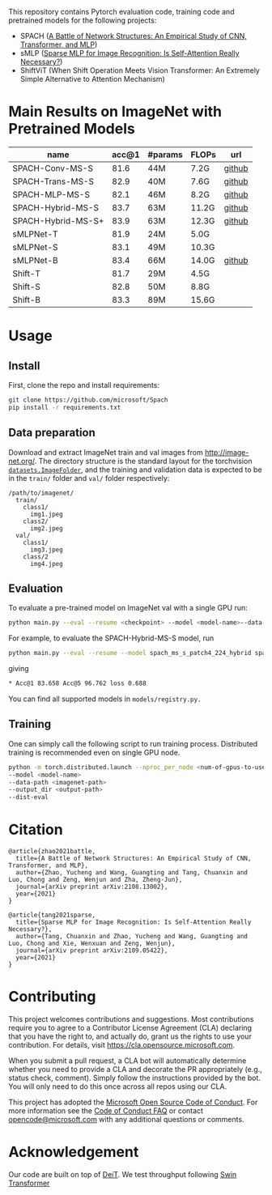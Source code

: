 This repository contains Pytorch evaluation code, training code and pretrained models for the following projects:

+ SPACH ([A Battle of Network Structures: An Empirical Study of CNN, Transformer, and MLP](https://arxiv.org/abs/2108.13002))
+ sMLP ([Sparse MLP for Image Recognition: Is Self-Attention Really Necessary?](https://arxiv.org/abs/2109.05422))
+ ShiftViT (When Shift Operation Meets Vision Transformer: An Extremely Simple Alternative to Attention Mechanism)

# Main Results on ImageNet with Pretrained Models


| name              | acc@1 | #params | FLOPs | url |
| ---               |  ---  |   ---   | ---   | --- |
|SPACH-Conv-MS-S    | 81.6  |   44M   | 7.2G  |[github](https://github.com/microsoft/SPACH/releases/download/v1.0/spach_ms_conv_s.pth)     |
|SPACH-Trans-MS-S   | 82.9  |   40M   | 7.6G  |[github](https://github.com/microsoft/SPACH/releases/download/v1.0/spach_ms_trans_s.pth)     |
|SPACH-MLP-MS-S     | 82.1  |   46M   | 8.2G  |[github](https://github.com/microsoft/SPACH/releases/download/v1.0/spach_ms_mlp_s.pth)     |
|SPACH-Hybrid-MS-S  | 83.7  |   63M   | 11.2G |[github](https://github.com/microsoft/SPACH/releases/download/v1.0/spach_ms_hybrid_s.pth)     |
|SPACH-Hybrid-MS-S+ | 83.9  |   63M   | 12.3G |[github](https://github.com/microsoft/SPACH/releases/download/v1.0/spach_ms_hybrid_s+.pth)     |
|sMLPNet-T          | 81.9  |   24M   | 5.0G  |     |
|sMLPNet-S          | 83.1  |   49M   | 10.3G |     |
|sMLPNet-B          | 83.4  |   66M   | 14.0G |[github](https://github.com/microsoft/SPACH/releases/download/v1.0/smlp_b.pth)     |
|Shift-T            | 81.7  |   29M   | 4.5G  |     |
|Shift-S            | 82.8  |   50M   | 8.8G  |     |
|Shift-B            | 83.3  |   89M   | 15.6G |     |

# Usage

## Install
First, clone the repo and install requirements:

```bash
git clone https://github.com/microsoft/Spach
pip install -r requirements.txt
```

## Data preparation

Download and extract ImageNet train and val images from http://image-net.org/. 
The directory structure is the standard layout for the torchvision [`datasets.ImageFolder`](https://pytorch.org/docs/stable/torchvision/datasets.html#imagefolder), 
and the training and validation data is expected to be in the `train/` folder and `val/` folder respectively:

```
/path/to/imagenet/
  train/
    class1/
      img1.jpeg
    class2/
      img2.jpeg
  val/
    class1/
      img3.jpeg
    class/2
      img4.jpeg
```

## Evaluation

To evaluate a pre-trained model on ImageNet val with a single GPU run:

```bash
python main.py --eval --resume <checkpoint> --model <model-name>--data-path <imagenet-path> 
```

For example, to evaluate the SPACH-Hybrid-MS-S model, run

```bash
python main.py --eval --resume --model spach_ms_s_patch4_224_hybrid spach_ms_hybrid_s.pth --data-path <imagenet-path>
```

giving
```bash
* Acc@1 83.658 Acc@5 96.762 loss 0.688
```

You can find all supported models in `models/registry.py.`

## Training

One can simply call the following script to run training process. Distributed training is recommended even on single GPU node. 

```bash
python -m torch.distributed.launch --nproc_per_node <num-of-gpus-to-use> --use_env main.py \
--model <model-name>
--data-path <imagenet-path>
--output_dir <output-path>
--dist-eval
```

# Citation

```
@article{zhao2021battle,
  title={A Battle of Network Structures: An Empirical Study of CNN, Transformer, and MLP},
  author={Zhao, Yucheng and Wang, Guangting and Tang, Chuanxin and Luo, Chong and Zeng, Wenjun and Zha, Zheng-Jun},
  journal={arXiv preprint arXiv:2108.13002},
  year={2021}
}

@article{tang2021sparse,
  title={Sparse MLP for Image Recognition: Is Self-Attention Really Necessary?},
  author={Tang, Chuanxin and Zhao, Yucheng and Wang, Guangting and Luo, Chong and Xie, Wenxuan and Zeng, Wenjun},
  journal={arXiv preprint arXiv:2109.05422},
  year={2021}
}

```

# Contributing

This project welcomes contributions and suggestions.  Most contributions require you to agree to a
Contributor License Agreement (CLA) declaring that you have the right to, and actually do, grant us
the rights to use your contribution. For details, visit https://cla.opensource.microsoft.com.

When you submit a pull request, a CLA bot will automatically determine whether you need to provide
a CLA and decorate the PR appropriately (e.g., status check, comment). Simply follow the instructions
provided by the bot. You will only need to do this once across all repos using our CLA.

This project has adopted the [Microsoft Open Source Code of Conduct](https://opensource.microsoft.com/codeofconduct/).
For more information see the [Code of Conduct FAQ](https://opensource.microsoft.com/codeofconduct/faq/) or
contact [opencode@microsoft.com](mailto:opencode@microsoft.com) with any additional questions or comments.

# Acknowledgement

Our code are built on top of [DeiT](https://github.com/facebookresearch/deit). We test throughput following [Swin Transformer](https://github.com/microsoft/Swin-Transformer)
